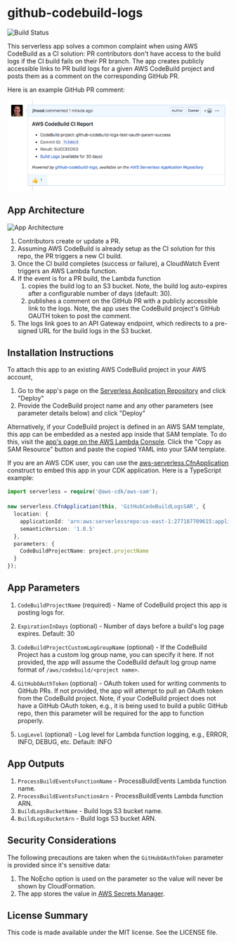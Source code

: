 # github-codebuild-logs

![Build Status](https://codebuild.us-east-1.amazonaws.com/badges?uuid=eyJlbmNyeXB0ZWREYXRhIjoicDlvblNsMkl0Y1hLelczd2EwZVRaVjd2eSs0ejVRWHlJTGtPSng0RDdFOGpsa0Z1YU1nMFNMd3RZbDBBaVZaR1lVMkVRNEFBM2x1NzdsTy9WdFFqeWlrPSIsIml2UGFyYW1ldGVyU3BlYyI6Ik13ZGZtcUVNTWZadnpvaGYiLCJtYXRlcmlhbFNldFNlcmlhbCI6MX0%3D&branch=master)

This serverless app solves a common complaint when using AWS CodeBuild as a CI solution: PR contributors don't have access to the build logs if the CI build fails on their PR branch. The app creates publicly accessible links to PR build logs for a given AWS CodeBuild project and posts them as a comment on the corresponding GitHub PR.

Here is an example GitHub PR comment:

![Screenshot](https://github.com/jlhood/github-codebuild-logs/raw/master/images/screenshot.png)

## App Architecture

![App Architecture](https://github.com/jlhood/github-codebuild-logs/raw/master/images/app-architecture.png)

1. Contributors create or update a PR.
1. Assuming AWS CodeBuild is already setup as the CI solution for this repo, the PR triggers a new CI build.
1. Once the CI build completes (success or failure), a CloudWatch Event triggers an AWS Lambda function.
1. If the event is for a PR build, the Lambda function
    1. copies the build log to an S3 bucket. Note, the build log auto-expires after a configurable number of days (default: 30).
    1. publishes a comment on the GitHub PR with a publicly accessible link to the logs. Note, the app uses the CodeBuild project's GitHub OAUTH token to post the comment.
1. The logs link goes to an API Gateway endpoint, which redirects to a pre-signed URL for the build logs in the S3 bucket.

## Installation Instructions

To attach this app to an existing AWS CodeBuild project in your AWS account,

1. Go to the app's page on the [Serverless Application Repository](https://serverlessrepo.aws.amazon.com/applications/arn:aws:serverlessrepo:us-east-1:277187709615:applications~github-codebuild-logs) and click "Deploy"
1. Provide the CodeBuild project name and any other parameters (see parameter details below) and click "Deploy"

Alternatively, if your CodeBuild project is defined in an AWS SAM template, this app can be embedded as a nested app inside that SAM template. To do this, visit the [app's page on the AWS Lambda Console](https://console.aws.amazon.com/lambda/home#/create/app?applicationId=arn:aws:serverlessrepo:us-east-1:277187709615:applications/github-codebuild-logs). Click the "Copy as SAM Resource" button and paste the copied YAML into your SAM template.

If you are an AWS CDK user, you can use the [aws-serverless.CfnApplication](https://awslabs.github.io/aws-cdk/refs/_aws-cdk_aws-serverless.html#cfnapplication) construct to embed this app in your CDK application. Here is a TypeScript example:

```typescript
import serverless = require('@aws-cdk/aws-sam');

new serverless.CfnApplication(this, 'GitHubCodeBuildLogsSAR', {
  location: {
    applicationId: 'arn:aws:serverlessrepo:us-east-1:277187709615:applications/github-codebuild-logs',
    semanticVersion: '1.0.5'
  },
  parameters: {
    CodeBuildProjectName: project.projectName
  }
});
```

## App Parameters

1. `CodeBuildProjectName` (required) - Name of CodeBuild project this app is posting logs for.
1. `ExpirationInDays` (optional) - Number of days before a build's log page expires. Default: 30
1. `CodeBuildProjectCustomLogGroupName` (optional) - If the CodeBuild Project has a custom log group name, you can specify it here. If not provided, the app will assume the CodeBuild default log group name format of `/aws/codebuild/<project name>`.
1. `GitHubOAuthToken` (optional) - OAuth token used for writing comments to GitHub PRs. If not provided, the app will attempt to pull an OAuth token from the CodeBuild project. Note, if your CodeBuild project does not have a GitHub OAuth token, e.g., it is being used to build a public GitHub repo, then this parameter will be required for the app to function properly.

1. `LogLevel` (optional) - Log level for Lambda function logging, e.g., ERROR, INFO, DEBUG, etc. Default: INFO

## App Outputs

1. `ProcessBuildEventsFunctionName` - ProcessBuildEvents Lambda function name.
1. `ProcessBuildEventsFunctionArn` - ProcessBuildEvents Lambda function ARN.
1. `BuildLogsBucketName` - Build logs S3 bucket name.
1. `BuildLogsBucketArn` - Build logs S3 bucket ARN.

## Security Considerations

The following precautions are taken when the `GitHubOAuthToken` parameter is provided since it's sensitive data:

1. The NoEcho option is used on the parameter so the value will never be shown by CloudFormation.
1. The app stores the value in [AWS Secrets Manager](https://aws.amazon.com/secrets-manager/).

## License Summary

This code is made available under the MIT license. See the LICENSE file.
